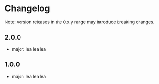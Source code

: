 # Changelog
Note: version releases in the 0.x.y range may introduce breaking changes.

## 2.0.0

- major: lea lea lea 

## 1.0.0

- major: lea lea lea 
